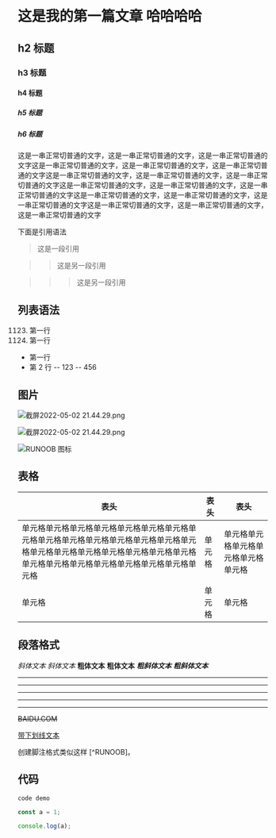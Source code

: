 # 这是我的第一篇文章 哈哈哈哈

## h2 标题

### h3 标题

#### h4 标题

##### h5 标题

##### h6 标题

这是一串正常切普通的文字，这是一串正常切普通的文字，这是一串正常切普通的文字这是一串正常切普通的文字，这是一串正常切普通的文字，这是一串正常切普通的文字这是一串正常切普通的文字，这是一串正常切普通的文字，这是一串正常切普通的文字这是一串正常切普通的文字，这是一串正常切普通的文字，这是一串正常切普通的文字这是一串正常切普通的文字，这是一串正常切普通的文字，这是一串正常切普通的文字这是一串正常切普通的文字，这是一串正常切普通的文字，这是一串正常切普通的文字

下面是引用语法

> 这是一段引用

> > 这是另一段引用

> > > 这是另一段引用

## 列表语法

1123. 第一行
1124. 第一行

- 第一行
- 第 2 行
  -- 123
  -- 456

## 图片

![截屏2022-05-02 21.44.29.png](https://s2.loli.net/2023/05/03/fZJovPNk9ncq5zD.png)

![截屏2022-05-02 21.44.29.png](https://p.zhheo.com/vVnZPn21690881661827996749.jpeg!blogimg)

![RUNOOB 图标](http://static.runoob.com/images/runoob-logo.png)

## 表格

| 表头                                                                                                                                                                                 | 表头   | 表头                                 |
| ------------------------------------------------------------------------------------------------------------------------------------------------------------------------------------ | ------ | ------------------------------------ |
| 单元格单元格单元格单元格单元格单元格单元格单元格单元格单元格单元格单元格单元格单元格单元格单元格单元格单元格单元格单元格单元格单元格单元格单元格单元格单元格单元格单元格单元格单元格 | 单元格 | 单元格单元格单元格单元格单元格单元格 |
| 单元格                                                                                                                                                                               | 单元格 | 单元格                               |

## 段落格式

_斜体文本_
_斜体文本_
**粗体文本**
**粗体文本**
**_粗斜体文本_**
**_粗斜体文本_**

---

---

---

---

---

~~BAIDU.COM~~

<u>带下划线文本</u>

创建脚注格式类似这样 [^RUNOOB]。

## 代码

`code demo`

```javascript
const a = 1;

console.log(a);
```
